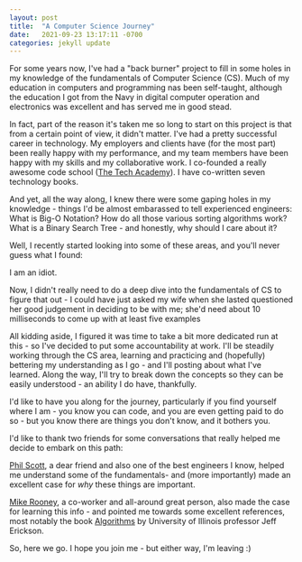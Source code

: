 ```yaml
---
layout: post
title:  "A Computer Science Journey"
date:   2021-09-23 13:17:11 -0700
categories: jekyll update
---
```

For some years now, I've had a "back burner" project to fill in some holes in my knowledge of the fundamentals of Computer Science (CS). Much of my education in computers and programming nas been self-taught, although the education I got from the Navy in digital computer operation and electronics was excellent and has served me in good stead.

In fact, part of the reason it's taken me so long to start on this project is that from a certain point of view, it didn't matter. I've had a pretty successful career in technology. My employers and clients have (for the most part) been really happy with my performance, and my team members have been happy with my skills and my collaborative work. I co-founded a really awesome code school ([The Tech Academy](https://www.learncodinganywhere.com/)). I have co-written seven technology books.

And yet, all the way along, I knew there were some gaping holes in my knowledge - things I'd be almost embarassed to tell experienced engineers: What is Big-O Notation? How do all those various sorting algorithms work? What is a Binary Search Tree - and honestly, why should I care about it?

Well, I recently started looking into some of these areas, and you'll never guess what I found:

I am an idiot.

Now, I didn't really need to do a deep dive into the fundamentals of CS to figure that out - I could have just asked my wife when she lasted questioned her good judgement in deciding to be with me; she'd need about 10 milliseconds to come up with at least five examples

All kidding aside, I figured it was time to take a bit more dedicated run at this - so I've decided to put some accountability at work. I'll be steadily working through the CS area, learning and practicing and (hopefully) bettering my understanding as I go - and I'll posting about what I've learned. Along the way, I'll try to break down the concepts so they can be easily understood - an ability I do have, thankfully.

I'd like to have you along for the journey, particularly if you find yourself where I am - you know you can code, and you are even getting paid to do so - but you know there are things you don't know, and it bothers you.

I'd like to thank two friends for some conversations that really helped me decide to embark on this path:

[Phil Scott](https://www.linkedin.com/in/philiplscott/), a dear friend and also one of the best engineers I know, helped me understand some of the fundamentals- and (more importantly) made an excellent case for _why_ these things are important.

[Mike Rooney](https://www.linkedin.com/in/mike-rooney/), a co-worker and all-around great person, also made the case for learning this info - and pointed me towards some excellent references, most notably the book [Algorithms](https://jeffe.cs.illinois.edu/teaching/algorithms/) by University of Illinois professor Jeff Erickson.

So, here we go. I hope you join me - but either way, I'm leaving :)